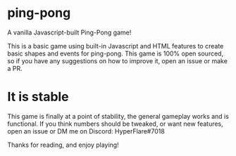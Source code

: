 # ping-pong
 A vanilla Javascript-built Ping-Pong game!
 
 This is a basic game using built-in Javascript and HTML features to create basic shapes and events for ping-pong. This game is 100% open sourced, so if you have any suggestions on how to improve it, open an issue or make a PR. 

# It is stable
This game is finally at a point of stability, the general gameplay works and is functional. If you think numbers should be tweaked, or want new features, open an issue or DM me on Discord: HyperFlare#7018

Thanks for reading, and enjoy playing!
